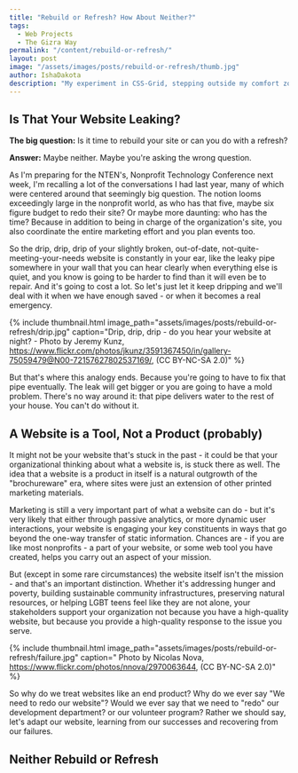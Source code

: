 ```yaml
---
title: "Rebuild or Refresh? How About Neither?"
tags:
  - Web Projects
  - The Gizra Way
permalink: "/content/rebuild-or-refresh/"
layout: post  
image: "/assets/images/posts/rebuild-or-refresh/thumb.jpg"   
author: IshaDakota  
description: "My experiment in CSS-Grid, stepping outside my comfort zone, and relying on the the knowledge of others."
---
```


## Is That Your Website Leaking?

**The big question:** Is it time to rebuild your site or can you do with a refresh?

**Answer:** Maybe neither. Maybe you're asking the wrong question.

As I'm preparing for the NTEN's, Nonprofit Technology Conference next week, I'm recalling a lot of the conversations I had last year, many of which were centered around that seemingly big question. The notion looms exceedingly large in the nonprofit world, as who has that five, maybe six figure budget to redo their site? Or maybe more daunting: who has the time? Because in addition to being in charge of the organization's site, you also coordinate the entire marketing effort and you plan events too.

<!-- more -->

So the drip, drip, drip of your slightly broken, out-of-date, not-quite-meeting-your-needs website is constantly in your ear, like the leaky pipe somewhere in your wall that you can hear clearly when everything else is quiet, and you know is going to be harder to find than it will even be to repair. And it's going to cost a lot. So let's just let it keep dripping and we'll deal with it when we have enough saved - or when it becomes a real emergency.

{% include thumbnail.html image_path="assets/images/posts/rebuild-or-refresh/drip.jpg" caption="Drip, drip, drip - do you hear your website at night? - Photo by Jeremy Kunz, https://www.flickr.com/photos/jkunz/3591367450/in/gallery-75059479@N00-72157627802537169/,  (CC BY-NC-SA 2.0)" %}

But that's where this analogy ends. Because you're going to have to fix that pipe eventually. The leak will get bigger or you are going to have a mold problem. There's no way around it: that pipe delivers water to the rest of your house. You can't do without it.

## A Website is a Tool, Not a Product (probably)

It might not be your website that's stuck in the past - it could be that your organizational thinking about what a website is, is stuck there as well. The idea that a website is a product in itself is a natural outgrowth of the "brochureware" era, where sites were just an extension of other printed marketing materials.

Marketing is still a very important part of what a website can do - but it's very likely that either through passive analytics, or more dynamic user interactions, your website is engaging your key constituents in ways that go beyond the one-way transfer of static information. Chances are - if you are like most nonprofits - a part of your website, or some web tool you have created, helps you carry out an aspect of your mission.

But (except in some rare circumstances) the website itself isn't the mission - and that's an important distinction. Whether it's addressing hunger and poverty, building sustainable community infrastructures, preserving natural resources, or helping LGBT teens feel like they are not alone, your stakeholders support your organization not because you have a high-quality website, but because you provide a high-quality response to the issue you serve.

{% include thumbnail.html image_path="assets/images/posts/rebuild-or-refresh/failure.jpg" caption=" Photo by Nicolas Nova, https://www.flickr.com/photos/nnova/2970063644,  (CC BY-NC-SA 2.0)" %}

So why do we treat websites like an end product? Why do we ever say "We need to redo our website"? Would we ever say that we need to "redo" our development department? or our volunteer program? Rather we should say, let's adapt our website, learning from our successes and recovering from our failures.

## Neither Rebuild or Refresh
